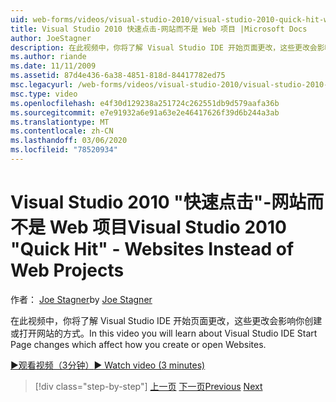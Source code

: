 ```yaml
---
uid: web-forms/videos/visual-studio-2010/visual-studio-2010-quick-hit-websites-instead-of-web-projects
title: Visual Studio 2010 快速点击-网站而不是 Web 项目 |Microsoft Docs
author: JoeStagner
description: 在此视频中，你将了解 Visual Studio IDE 开始页面更改，这些更改会影响你创建或打开网站的方式。
ms.author: riande
ms.date: 11/11/2009
ms.assetid: 87d4e436-6a38-4851-818d-84417782ed75
msc.legacyurl: /web-forms/videos/visual-studio-2010/visual-studio-2010-quick-hit-websites-instead-of-web-projects
msc.type: video
ms.openlocfilehash: e4f30d129238a251724c262551db9d579aafa36b
ms.sourcegitcommit: e7e91932a6e91a63e2e46417626f39d6b244a3ab
ms.translationtype: MT
ms.contentlocale: zh-CN
ms.lasthandoff: 03/06/2020
ms.locfileid: "78520934"
---
```

# <a name="visual-studio-2010-quick-hit---websites-instead-of-web-projects"></a><span data-ttu-id="7c587-103">Visual Studio 2010 "快速点击"-网站而不是 Web 项目</span><span class="sxs-lookup"><span data-stu-id="7c587-103">Visual Studio 2010 "Quick Hit" - Websites Instead of Web Projects</span></span>

<span data-ttu-id="7c587-104">作者： [Joe Stagner](https://github.com/JoeStagner)</span><span class="sxs-lookup"><span data-stu-id="7c587-104">by [Joe Stagner](https://github.com/JoeStagner)</span></span>

<span data-ttu-id="7c587-105">在此视频中，你将了解 Visual Studio IDE 开始页面更改，这些更改会影响你创建或打开网站的方式。</span><span class="sxs-lookup"><span data-stu-id="7c587-105">In this video you will learn about Visual Studio IDE Start Page changes which affect how you create or open Websites.</span></span> 

[<span data-ttu-id="7c587-106">&#9654;观看视频（3分钟）</span><span class="sxs-lookup"><span data-stu-id="7c587-106">&#9654; Watch video (3 minutes)</span></span>](https://channel9.msdn.com/Blogs/ASP-NET-Site-Videos/visual-studio-2010-quick-hit-websites-instead-of-web-projects)

> [!div class="step-by-step"]
> <span data-ttu-id="7c587-107">[上一页](visual-studio-2010-quick-hit-new-multi-targeting.md)
> [下一页](visual-studio-2010-quick-hit-snippets-intellisense.md)</span><span class="sxs-lookup"><span data-stu-id="7c587-107">[Previous](visual-studio-2010-quick-hit-new-multi-targeting.md)
[Next](visual-studio-2010-quick-hit-snippets-intellisense.md)</span></span>

